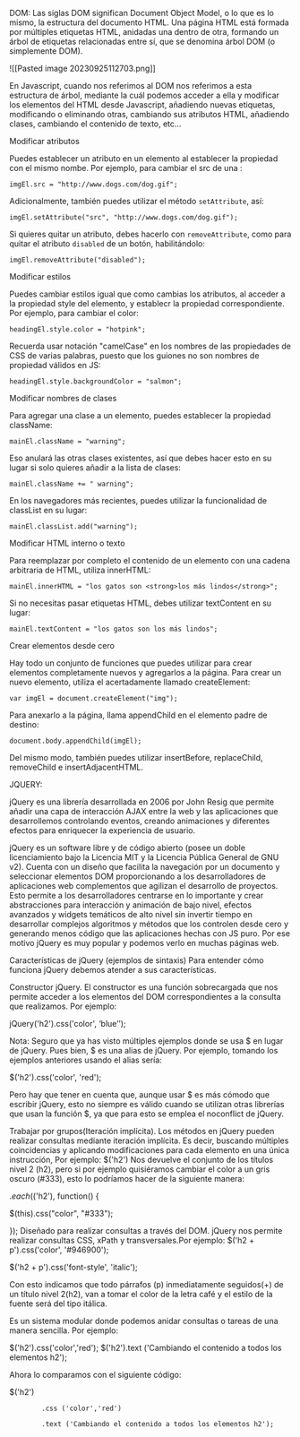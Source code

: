 DOM:
Las siglas DOM significan Document Object Model, o lo que es lo mismo, la estructura del documento HTML. Una página HTML está formada por múltiples etiquetas HTML, anidadas una dentro de otra, formando un árbol de etiquetas relacionadas entre sí, que se denomina árbol DOM (o simplemente DOM).

![[Pasted image 20230925112703.png]]

En Javascript, cuando nos referimos al DOM nos referimos a esta estructura de árbol, mediante la cuál podemos acceder a ella y modificar los elementos del HTML desde Javascript, añadiendo nuevas etiquetas, modificando o eliminando otras, cambiando sus atributos HTML, añadiendo clases, cambiando el contenido de texto, etc...




Modificar atributos


Puedes establecer un atributo en un elemento al establecer la propiedad con el mismo nombe. Por ejemplo, para cambiar el src de una <img>:

```
imgEl.src = "http://www.dogs.com/dog.gif";
```

Adicionalmente, también puedes utilizar el método `setAttribute`, así:

```
imgEl.setAttribute("src", "http://www.dogs.com/dog.gif");
```


Si quieres quitar un atributo, debes hacerlo con `removeAttribute`, como para quitar el atributo `disabled` de un botón, habilitándolo:

```
imgEl.removeAttribute("disabled");
```

Modificar estilos


Puedes cambiar estilos igual que como cambias los atributos, al acceder a la propiedad style del elemento, y establecr la propiedad correspondiente. Por ejemplo, para cambiar el color:

```
headingEl.style.color = "hotpink";
```

Recuerda usar notación "camelCase" en los nombres de las propiedades de CSS de varias palabras, puesto que los guiones no son nombres de propiedad válidos en JS:

```
headingEl.style.backgroundColor = "salmon";
```

Modificar nombres de clases


Para agregar una clase a un elemento, puedes establecer la propiedad className:

```
mainEl.className = "warning";
```

Eso anulará las otras clases existentes, así que debes hacer esto en su lugar si solo quieres añadir a la lista de clases:

```
mainEl.className += " warning";
```

En los navegadores más recientes, puedes utilizar la funcionalidad de classList en su lugar:

```
mainEl.classList.add("warning");
```

Modificar HTML interno o texto


Para reemplazar por completo el contenido de un elemento con una cadena arbitraria de HTML, utiliza innerHTML:

```
mainEl.innerHTML = "los gatos son <strong>los más lindos</strong>";
```

Si no necesitas pasar etiquetas HTML, debes utilizar textContent en su lugar:

```
mainEl.textContent = "los gatos son los más lindos";
```


Crear elementos desde cero


Hay todo un conjunto de funciones que puedes utilizar para crear elementos completamente nuevos y agregarlos a la página.
Para crear un nuevo elemento, utiliza el acertadamente llamado createElement:

```
var imgEl = document.createElement("img");
```

Para anexarlo a la página, llama appendChild en el elemento padre de destino:

```
document.body.appendChild(imgEl);
```

Del mismo modo, también puedes utilizar insertBefore, replaceChild, removeChild e insertAdjacentHTML.


















JQUERY:

jQuery es una librería desarrollada en 2006 por John Resig que permite añadir una capa de interacción AJAX entre la web y las aplicaciones que desarrollemos controlando eventos, creando animaciones y diferentes efectos para enriquecer la experiencia de usuario.  

jQuery es un software libre y de código abierto (posee un doble licenciamiento bajo la Licencia MIT y la Licencia Pública General de GNU v2). Cuenta con un diseño que facilita la navegación por un documento y seleccionar elementos DOM proporcionando a los desarrolladores de aplicaciones web complementos que agilizan el desarrollo de proyectos. Esto permite a los desarrolladores centrarse en lo importante y crear abstracciones para interacción y animación de bajo nivel, efectos avanzados y widgets temáticos de alto nivel sin invertir tiempo en desarrollar complejos algoritmos y métodos que los controlen desde cero y generando menos código que las aplicaciones hechas con JS puro. Por ese motivo jQuery es muy popular y podemos verlo en muchas páginas web. 



Características de jQuery (ejemplos de sintaxis)
Para entender cómo funciona jQuery debemos atender a sus características. 

Constructor jQuery.  El constructor es una función sobrecargada que nos permite acceder a los elementos del DOM correspondientes a la consulta que realizamos. Por ejemplo: 

jQuery('h2').css('color', ‘blue’’);

Nota: Seguro que ya has visto múltiples ejemplos donde se usa $ en lugar de jQuery. Pues bien, $ es una alias de jQuery.  Por ejemplo, tomando los ejemplos anteriores usando el alias sería:

$('h2').css('color', 'red');

Pero hay que tener en cuenta que, aunque usar $ es más cómodo que escribir jQuery, esto no siempre es válido cuando se utilizan otras librerías que usan la función $, ya que para esto se emplea el noconflict de jQuery.

Trabajar por grupos(Iteración implícita). Los métodos en jQuery pueden realizar consultas mediante iteración implícita. Es decir, buscando múltiples coincidencias y aplicando modificaciones para cada elemento en una única instrucción, Por ejemplo: 
$('h2') Nos devuelve el conjunto de los títulos nivel 2 (h2), pero si por ejemplo quisiéramos cambiar el color a un gris oscuro (#333), esto lo podríamos hacer de la siguiente manera:


$.each($('h2'), function() {

$(this).css("color", "#333");

}); 
Diseñado para realizar consultas a través del DOM. jQuery nos permite realizar consultas CSS, xPath y transversales.Por ejemplo:
$('h2 + p').css('color', '#946900');

$('h2 + p').css('font-style', 'italic');

Con esto indicamos que todo párrafos (p) inmediatamente seguidos(+) de un título nivel 2(h2), van a tomar el color de la letra café y el estilo de la fuente será del tipo itálica.

Es un sistema modular donde podemos anidar consultas o tareas de una manera sencilla. Por ejemplo:

$('h2').css('color','red');
$('h2').text ('Cambiando el contenido a todos los elementos h2');

Ahora lo comparamos con el siguiente código:

$('h2')

            .css ('color','red')

            .text ('Cambiando el contenido a todos los elementos h2');